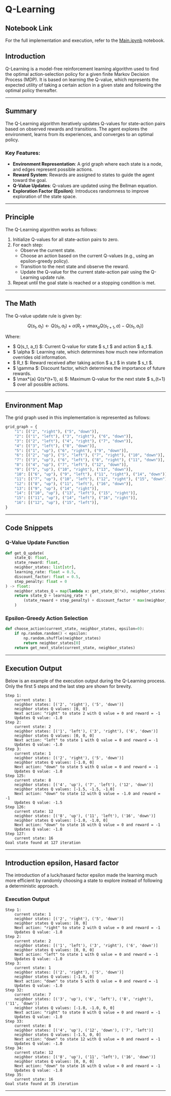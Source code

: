 # Q-Learning

## Notebook Link

For the full implementation and execution, refer to the [Main.ipynb](./Main.ipynb) notebook.

## Introduction

Q-Learning is a model-free reinforcement learning algorithm used to find the optimal action-selection policy for a given finite Markov Decision Process (MDP). It is based on learning the Q-value, which represents the expected utility of taking a certain action in a given state and following the optimal policy thereafter.

---

## Summary

The Q-Learning algorithm iteratively updates Q-values for state-action pairs based on observed rewards and transitions. The agent explores the environment, learns from its experiences, and converges to an optimal policy.

### Key Features:

- **Environment Representation**: A grid graph where each state is a node, and edges represent possible actions.
- **Reward System**: Rewards are assigned to states to guide the agent toward the goal.
- **Q-Value Updates**: Q-values are updated using the Bellman equation.
- **Exploration Factor (Epsilon)**: Introduces randomness to improve exploration of the state space.

---

## Principle

The Q-Learning algorithm works as follows:

1. Initialize Q-values for all state-action pairs to zero.
2. For each step:
   - Observe the current state.
   - Choose an action based on the current Q-values (e.g., using an epsilon-greedy policy).
   - Transition to the next state and observe the reward.
   - Update the Q-value for the current state-action pair using the Q-Learning update rule.
3. Repeat until the goal state is reached or a stopping condition is met.

---

## The Math

The Q-value update rule is given by:

$$
Q(s_t, a_t) \leftarrow Q(s_t, a_t) + \alpha \left( R_t + \gamma \max_{a} Q(s_{t+1}, a) - Q(s_t, a_t) \right)
$$

Where:

- $ Q(s_t, a_t) $: Current Q-value for state $ s_t $ and action $ a_t $.
- $ \alpha $: Learning rate, which determines how much new information overrides old information.
- $ R_t $: Reward received after taking action $ a_t $ in state $ s_t $.
- $ \gamma $: Discount factor, which determines the importance of future rewards.
- $ \max*{a} Q(s*{t+1}, a) $: Maximum Q-value for the next state $ s\_{t+1} $ over all possible actions.

---

## Environment Map

The grid graph used in this implementation is represented as follows:

```python
grid_graph = {
    "1": [("2", "right"), ("5", "down")],
    "2": [("1", "left"), ("3", "right"), ("6", "down")],
    "3": [("2", "left"), ("4", "right"), ("7", "down")],
    "4": [("3", "left"), ("8", "down")],
    "5": [("1", "up"), ("6", "right"), ("9", "down")],
    "6": [("2", "up"), ("5", "left"), ("7", "right"), ("10", "down")],
    "7": [("3", "up"), ("6", "left"), ("8", "right"), ("11", "down")],
    "8": [("4", "up"), ("7", "left"), ("12", "down")],
    "9": [("5", "up"), ("10", "right"), ("13", "down")],
    "10": [("6", "up"), ("9", "left"), ("11", "right"), ("14", "down")],
    "11": [("7", "up"), ("10", "left"), ("12", "right"), ("15", "down")],
    "12": [("8", "up"), ("11", "left"), ("16", "down")],
    "13": [("9", "up"), ("14", "right")],
    "14": [("10", "up"), ("13", "left"), ("15", "right")],
    "15": [("11", "up"), ("14", "left"), ("16", "right")],
    "16": [("12", "up"), ("15", "left")],
}
```

---

## Code Snippets

### Q-Value Update Function

```python
def get_Q_update(
    state_Q: float,
    state_reward: float,
    neighbor_states: list[str],
    learning_rate: float = 0.5,
    discount_factor: float = 0.5,
    step_penalty: float = 0
) -> float:
    neighbor_states_Q = map(lambda x: get_state_Q(*x), neighbor_states)
    return state_Q + learning_rate * (
        (state_reward + step_penalty) + discount_factor * max(neighbor_states_Q) - state_Q
    )
```

### Epsilon-Greedy Action Selection

```python
def choose_action(current_state, neighbor_states, epsilon=0):
    if np.random.random() < epsilon:
        np.random.shuffle(neighbor_states)
        return neighbor_states[0]
    return get_next_state(current_state, neighbor_states)
```

---

## Execution Output

Below is an example of the execution output during the Q-Learning process. Only the first 5 steps and the last step are shown for brevity.

```
Step 1:
	current state: 1
	neighbor states: [('2', 'right'), ('5', 'down')]
	neighbor states Q values: [0, 0]
	Next action: "right" to state 2 with Q value = 0 and reward = -1
	Updates Q value: -1.0
Step 2:
	current state: 2
	neighbor states: [('1', 'left'), ('3', 'right'), ('6', 'down')]
	neighbor states Q values: [0, 0, 0]
	Next action: "left" to state 1 with Q value = 0 and reward = -1
	Updates Q value: -1.0
Step 3:
	current state: 1
	neighbor states: [('2', 'right'), ('5', 'down')]
	neighbor states Q values: [-1.0, 0]
	Next action: "down" to state 5 with Q value = 0 and reward = -1
	Updates Q value: -1.0
Step 125:
	current state: 8
	neighbor states: [('4', 'up'), ('7', 'left'), ('12', 'down')]
	neighbor states Q values: [-1.5, -1.5, -1.0]
	Next action: "down" to state 12 with Q value = -1.0 and reward = -1
	Updates Q value: -1.5
Step 126:
	current state: 12
	neighbor states: [('8', 'up'), ('11', 'left'), ('16', 'down')]
	neighbor states Q values: [-1.0, -1.0, 0]
	Next action: "down" to state 16 with Q value = 0 and reward = -1
	Updates Q value: -1.0
Step 127:
	current state: 16
Goal state found at 127 iteration
```

---

## Introduction epsilon, Hasard factor

The introduction of a luck/hasard factor epsilon made the learning much more efficient by randomly choosing a state to explore instead of following a deterministic approach.

### Execution Output

```
Step 1:
	current state: 1
	neighbor states: [('2', 'right'), ('5', 'down')]
	neighbor states Q values: [0, 0]
	Next action: "right" to state 2 with Q value = 0 and reward = -1
	Updates Q value: -1.0
Step 2:
	current state: 2
	neighbor states: [('1', 'left'), ('3', 'right'), ('6', 'down')]
	neighbor states Q values: [0, 0, 0]
	Next action: "left" to state 1 with Q value = 0 and reward = -1
	Updates Q value: -1.0
Step 3:
	current state: 1
	neighbor states: [('2', 'right'), ('5', 'down')]
	neighbor states Q values: [-1.0, 0]
	Next action: "down" to state 5 with Q value = 0 and reward = -1
	Updates Q value: -1.0
Step 32:
	current state: 7
	neighbor states: [('3', 'up'), ('6', 'left'), ('8', 'right'), ('11', 'down')]
	neighbor states Q values: [-1.0, -1.0, 0, 0]
	Next action: "right" to state 8 with Q value = 0 and reward = -1
	Updates Q value: -1.0
Step 33:
	current state: 8
	neighbor states: [('4', 'up'), ('12', 'down'), ('7', 'left')]
	neighbor states Q values: [-1.5, 0, 0]
	Next action: "down" to state 12 with Q value = 0 and reward = -1
	Updates Q value: -1.0
Step 34:
	current state: 12
	neighbor states: [('8', 'up'), ('11', 'left'), ('16', 'down')]
	neighbor states Q values: [0, 0, 0]
	Next action: "down" to state 16 with Q value = 0 and reward = -1
	Updates Q value: -1.0
Step 35:
	current state: 16
Goal state found at 35 iteration
```

---
